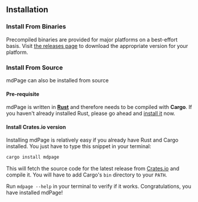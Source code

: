 ## Installation

### Install From Binaries

Precompiled binaries are provided for major platforms on a best-effort basis.
Visit [the releases page](https://github.com/bojand/mdpage/releases)
to download the appropriate version for your platform.

### Install From Source

mdPage can also be installed from source

#### Pre-requisite

mdPage is written in **[Rust](https://www.rust-lang.org/)** and therefore needs
to be compiled with **Cargo**. If you haven't already installed Rust, please go
ahead and [install it](https://www.rust-lang.org/tools/install) now.

#### Install Crates.io version

Installing mdPage is relatively easy if you already have Rust and Cargo
installed. You just have to type this snippet in your terminal:

```bash
cargo install mdpage
```

This will fetch the source code for the latest release from
[Crates.io](https://crates.io/) and compile it. You will have to add Cargo's
`bin` directory to your `PATH`.

Run `mdpage --help` in your terminal to verify if it works. Congratulations, you
have installed mdPage!